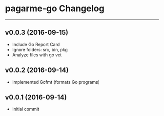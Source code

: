 # pagarme-go Changelog
----------------


## v0.0.3 (2016-09-15)

* Include Go Report Card
* Ignore folders: src, bin, pkg
* Analyze files with go vet


## v0.0.2 (2016-09-14)

* Implemented Gofmt (formats Go programs)


## v0.0.1 (2016-09-14)

* Initial commit
